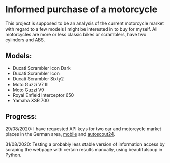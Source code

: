 # Informed purchase of a motorcycle
This project is supposed to be an analysis of the current motorcycle market with regard to a few models I might be interested in to buy for myself. All motorcycles are more or less classic bikes or scramblers, have two cylinders and ABS.

## Models:
- Ducati Scrambler Icon Dark
- Ducati Scrambler Icon
- Ducati Scrambler Sixty2
- Moto Guzzi V7 III
- Moto Guzzi V9
- Royal Enfield Interceptor 650
- Yamaha XSR 700

## Progress:
29/08/2020: I have requested API keys for two car and motorcycle market places in the German area, [mobile](https://www.mobile.de/) and [autoscout24](https://www.autoscout24.de/).

31/08/2020: Testing a probably less stable version of information access by scraping the webpage with certain results manually, using beautifulsoup in Python.
